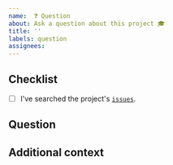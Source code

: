 ```yaml
---
name:  ❓ Question
about: Ask a question about this project 🎓
title: ''
labels: question
assignees:
---
```


## Checklist

<!-- Mark with an `x` all the checkboxes that apply (like `[x]`) -->

- [ ] I've searched the project's [`issues`](https://github.com/lgrcia/nuance/issues?q=is%3Aissue).

## Question

<!-- What is your question -->

## Additional context

<!-- Add any other context or screenshots about the feature request here. -->
